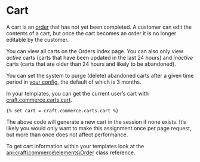 # Cart

A cart is an [order](orders.md) that has not yet been completed. A customer can edit the contents of a cart, 
but once the cart becomes an order it is no longer editable by the customer.

You can view all carts on the Orders index page. You can also only view _active_ carts (carts that have been 
updated in the last 24 hours) and _inactive_ carts (carts that are older than 24 hours and likely to be abandoned).

You can set the system to purge (delete) abandoned carts after a given time period in [your config](configuration.md), 
the default of which is 3 months.

In your templates, you can get the current user’s cart with [craft.commerce.carts.cart](craft-commerce-carts-cart.md).

```twig
{% set cart = craft.commerce.carts.cart %}
```

The above code will generate a new cart in the session if none exists. It’s likely you would only
want to make this assignment once per page request, but more than once does not affect performance.

To get cart information within your templates look at the <api:craft\commerce\elements\Order> class reference.
